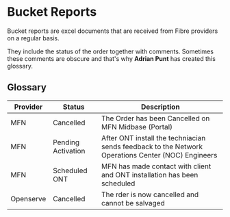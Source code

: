 # Bucket Reports

Bucket reports are excel documents that are received from Fibre providers on a regular basis. 

They include the status of the order together with comments. Sometimes these comments are obscure and
that's why **Adrian Punt** has created this glossary.

## Glossary

| Provider | Status | Description |
|----------|--------|-------------|
| MFN      | Cancelled | The Order has been Cancelled on MFN Midbase (Portal) |
| MFN      | Pending Activation | After ONT install the techniacian sends feedback to the Network Operations Center (NOC) Engineers |
| MFN      | Scheduled ONT | MFN has made contact with client and ONT installation has been scheduled |
| Openserve | Cancelled | The rder is now cancelled and cannot be salvaged |




